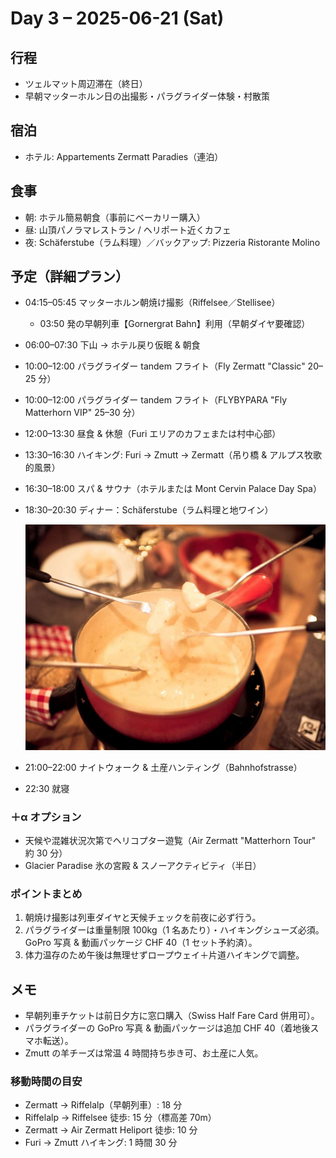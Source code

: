 # Day 3 – 2025-06-21 (Sat)

## 行程
- ツェルマット周辺滞在（終日）
- 早朝マッターホルン日の出撮影・パラグライダー体験・村散策

## 宿泊
- ホテル: Appartements Zermatt Paradies（連泊）

## 食事
- 朝: ホテル簡易朝食（事前にベーカリー購入）
- 昼: 山頂パノラマレストラン / ヘリポート近くカフェ
- 夜: Schäferstube（ラム料理）／バックアップ: Pizzeria Ristorante Molino

## 予定（詳細プラン）
- 04:15–05:45 マッターホルン朝焼け撮影（Riffelsee／Stellisee）
  - 03:50 発の早朝列車【Gornergrat Bahn】利用（早朝ダイヤ要確認）
- 06:00–07:30 下山 → ホテル戻り仮眠 & 朝食
- 10:00–12:00 パラグライダー tandem フライト（Fly Zermatt "Classic" 20–25 分）
- 10:00–12:00 パラグライダー tandem フライト（FLYBYPARA "Fly Matterhorn VIP" 25–30 分）
- 12:00–13:30 昼食 & 休憩（Furi エリアのカフェまたは村中心部）
- 13:30–16:30 ハイキング: Furi → Zmutt → Zermatt（吊り橋 & アルプス牧歌的風景）
- 16:30–18:00 スパ & サウナ（ホテルまたは Mont Cervin Palace Day Spa）
- 18:30–20:30 ディナー：Schäferstube（ラム料理と地ワイン）
  
  ![Schäferstube](../画像📷/day3/schaeferstube.jpg)
- 21:00–22:00 ナイトウォーク & 土産ハンティング（Bahnhofstrasse）
- 22:30 就寝

### ＋α オプション
- 天候や混雑状況次第でヘリコプター遊覧（Air Zermatt "Matterhorn Tour" 約 30 分）
- Glacier Paradise 氷の宮殿 & スノーアクティビティ（半日）

### ポイントまとめ
1. 朝焼け撮影は列車ダイヤと天候チェックを前夜に必ず行う。
2. パラグライダーは重量制限 100kg（1 名あたり）・ハイキングシューズ必須。GoPro 写真 & 動画パッケージ CHF 40（1 セット予約済）。
3. 体力温存のため午後は無理せずロープウェイ＋片道ハイキングで調整。

## メモ
- 早朝列車チケットは前日夕方に窓口購入（Swiss Half Fare Card 併用可）。
- パラグライダーの GoPro 写真 & 動画パッケージは追加 CHF 40（着地後スマホ転送）。
- Zmutt の羊チーズは常温 4 時間持ち歩き可、お土産に人気。

### 移動時間の目安
- Zermatt → Riffelalp（早朝列車）: 18 分
- Riffelalp → Riffelsee 徒歩: 15 分（標高差 70m）
- Zermatt → Air Zermatt Heliport 徒歩: 10 分
- Furi → Zmutt ハイキング: 1 時間 30 分 